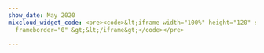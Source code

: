 ```yaml
---
show_date: May 2020
mixcloud_widget_code: <pre><code>&lt;iframe width="100%" height="120" src="https://www.mixcloud.com/widget/iframe/?hide_cover=1&amp;light=1&amp;feed=%2FMusicBoxRadioUK%2Fbass-cycle-monday-18th-may-2020%2F"
  frameborder="0" &gt;&lt;/iframe&gt;</code></pre>

---
```

